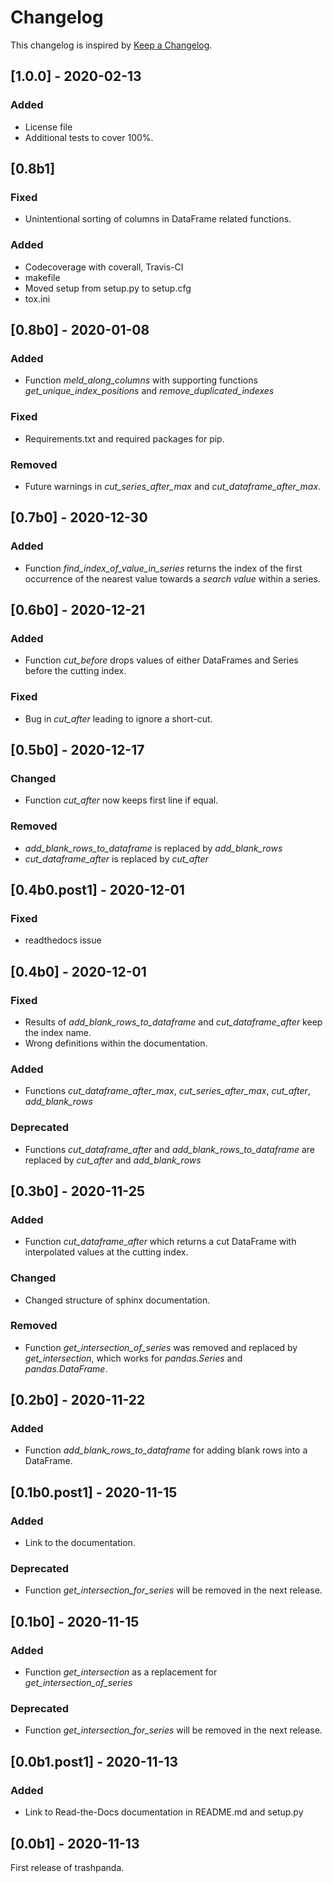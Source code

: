 # Changelog
This changelog is inspired by [Keep a Changelog](https://keepachangelog.com/en/1.0.0/).

## [1.0.0] - 2020-02-13
### Added
- License file
- Additional tests to cover 100%.

## [0.8b1]
### Fixed
- Unintentional sorting of columns in DataFrame related functions.

### Added
- Codecoverage with coverall, Travis-CI
- makefile
- Moved setup from setup.py to setup.cfg
- tox.ini

## [0.8b0] - 2020-01-08
### Added
- Function *meld_along_columns* with supporting functions *get_unique_index_positions*
  and *remove_duplicated_indexes*

### Fixed
- Requirements.txt and required packages for pip.

### Removed
- Future warnings in *cut_series_after_max* and *cut_dataframe_after_max*.

## [0.7b0] - 2020-12-30
### Added
- Function *find_index_of_value_in_series* returns the index of the first occurrence
  of the nearest value towards a *search value* within a series.

## [0.6b0] - 2020-12-21
### Added
- Function *cut_before* drops values of either DataFrames and Series before the
  cutting index.

### Fixed
- Bug in *cut_after* leading to ignore a short-cut.

## [0.5b0] - 2020-12-17
### Changed
- Function *cut_after* now keeps first line if equal.

### Removed
- *add_blank_rows_to_dataframe* is replaced by *add_blank_rows*
- *cut_dataframe_after* is replaced by *cut_after*

## [0.4b0.post1] - 2020-12-01
### Fixed
- readthedocs issue

## [0.4b0] - 2020-12-01
### Fixed
- Results of *add_blank_rows_to_dataframe* and *cut_dataframe_after* keep the
  index name.
- Wrong definitions within the documentation.

### Added
- Functions *cut_dataframe_after_max*, *cut_series_after_max*, *cut_after*,
  *add_blank_rows*

### Deprecated
- Functions *cut_dataframe_after* and *add_blank_rows_to_dataframe* are replaced
  by *cut_after* and *add_blank_rows*

## [0.3b0] - 2020-11-25
### Added
- Function *cut_dataframe_after* which returns a cut DataFrame with interpolated values
  at the cutting index.

### Changed
- Changed structure of sphinx documentation.

### Removed
- Function *get_intersection_of_series* was removed and replaced by *get_intersection*,
  which works for *pandas.Series* and *pandas.DataFrame*.


## [0.2b0] - 2020-11-22
### Added
- Function *add_blank_rows_to_dataframe* for adding blank rows into a DataFrame.

## [0.1b0.post1] - 2020-11-15
### Added
- Link to the documentation.

### Deprecated
- Function *get_intersection_for_series* will be removed in the next release.

## [0.1b0] - 2020-11-15
### Added
- Function *get_intersection* as a replacement for *get_intersection_of_series*

### Deprecated
- Function *get_intersection_for_series* will be removed in the next release.

## [0.0b1.post1] - 2020-11-13
### Added
- Link to Read-the-Docs documentation in README.md and setup.py

## [0.0b1] - 2020-11-13
First release of trashpanda.